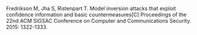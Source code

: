 Fredrikson M, Jha S, Ristenpart T. Model inversion attacks that exploit confidence information and basic countermeasures[C]
Proceedings of the 22nd ACM SIGSAC Conference on Computer and Communications Security. 2015: 1322-1333.